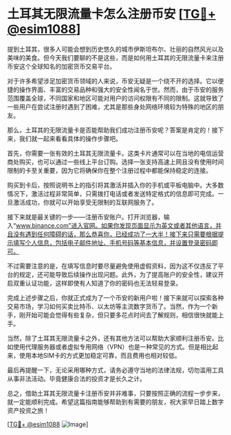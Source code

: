 # 土耳其无限流量卡怎么注册币安 [[TG💪+ @esim1088](https://t.me/s/esim1088)]

提到土耳其，很多人可能会想到历史悠久的城市伊斯坦布尔、壮丽的自然风光以及美味的美食。但今天我们要聊的不是这些，而是如何用土耳其的无限流量卡来注册币安这个全球知名的加密货币交易平台。

对于许多希望涉足加密货币领域的人来说，币安无疑是一个绕不开的选择。它以便捷的操作界面、丰富的交易品种和强大的安全性闻名于世。然而，由于币安的服务范围覆盖全球，不同国家和地区可能对用户的访问权限有不同的限制。这就导致了一些用户在尝试注册时遇到了困难，尤其是那些身处网络环境较为特殊的地区的朋友。

那么，土耳其的无限流量卡是否能帮助我们成功注册币安呢？答案是肯定的！接下来，我们就一起来看看具体的操作步骤吧。

首先，你需要一张有效的土耳其无限流量卡。这类卡片通常可以在当地的电信运营商处购买，也可以通过一些线上平台订购。选择一张支持高速上网且没有使用时间限制的卡至关重要，因为它将确保你在整个注册过程中都能保持稳定的连接。

购买到卡后，按照说明书上的指引将其激活并插入你的手机或平板电脑中。大多数情况下，激活过程非常简单，只需拨打电话或者发送特定格式的信息即可完成。一旦激活成功，你就可以开始享受无限制的互联网服务了。

接下来就是最关键的一步——注册币安账户。打开浏览器，输入“www.binance.com”进入官网。如果你发现页面显示为英文或者其他语言，并且没有遇到任何障碍的话，那么恭喜你，已经成功了一大半！接下来只需要根据提示填写个人信息，包括电子邮件地址、手机号码等基本信息，并设置登录密码即可。

不过需要注意的是，在填写信息时要尽量避免使用虚假资料，因为这不仅违反了平台的规定，还可能导致后续操作出现问题。此外，为了提高账户的安全性，建议开启双重认证功能，这样即使有人知道了你的密码也无法轻易登录。

完成上述步骤之后，你就正式成为了一个币安的新用户啦！接下来就可以探索各种交易市场，学习如何买卖比特币、以太坊等主流数字货币了。当然，作为一个新手，刚开始可能会觉得有些复杂，但只要多花点时间去了解规则，相信很快就能上手。

当然，除了土耳其无限流量卡之外，还有其他方法可以帮助大家顺利注册币安。比如使用代理服务器或者虚拟专用网络（VPN）也是一种常见的方式。但是相比起来，使用本地SIM卡的方式更加稳定可靠，而且费用也相对较低。

最后再提醒一下，无论采用哪种方式，请务必遵守当地的法律法规，切勿滥用工具从事非法活动。毕竟健康合法的投资才是长久之计。

总之，借助土耳其无限流量卡注册币安并非难事，只要按照正确的流程一步步来，就一定能顺利完成。希望这篇指南能够帮助到有需要的朋友，祝大家早日踏上数字资产投资之旅！

[[TG💪+ @esim1088](https://t.me/s/esim1088) ![Image](https://i.postimg.cc/4NQfJmqS/Snipaste-2025-05-13-00-14-12.png)]